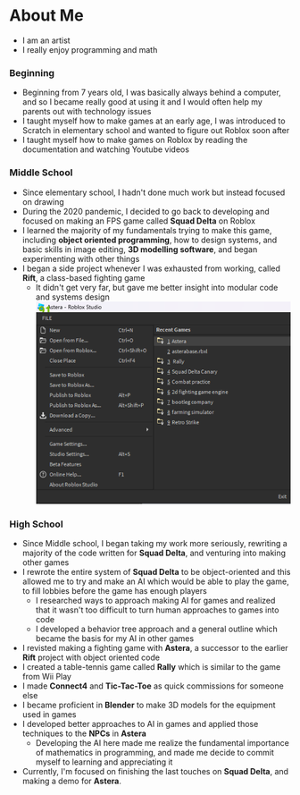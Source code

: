 # About Me
* I am an artist
* I really enjoy programming and math
### Beginning
* Beginning from 7 years old, I was basically always behind a computer, and so I became really good at using it and I would often help my parents out with technology issues
* I taught myself how to make games at an early age, I was introduced to Scratch in elementary school and wanted to figure out Roblox soon after
* I taught myself how to make games on Roblox by reading the documentation and watching Youtube videos
### Middle School
* Since elementary school, I hadn't done much work but instead focused on drawing
* During the 2020 pandemic, I decided to go back to developing and focused on making an FPS game called **Squad Delta** on Roblox
* I learned the majority of my fundamentals trying to make this game, including **object oriented programming**, how to design systems, and basic skills in image editing, **3D modelling software**, and began experimenting with other things
* I began a side project whenever I was exhausted from working, called **Rift**, a class-based fighting game
    * It didn't get very far, but gave me better insight into modular code and systems design
![Alt Text](./markdown/img/t1img1.png)
### High School
* Since Middle school, I began taking my work more seriously, rewriting a majority of the code written for **Squad Delta**, and venturing into making other games
* I rewrote the entire system of **Squad Delta** to be object-oriented and this allowed me to try and make an AI which would be able to play the game, to fill lobbies before the game has enough players
    * I researched ways to approach making AI for games and realized that it wasn't too difficult to turn human approaches to games into code
    * I developed a behavior tree approach and a general outline which became the basis for my AI in other games
* I revisted making a fighting game with **Astera**, a successor to the earlier **Rift** project with object oriented code
* I created a table-tennis game called **Rally** which is similar to the game from Wii Play
* I made **Connect4** and **Tic-Tac-Toe** as quick commissions for someone else
*  I became proficient in **Blender** to make 3D models for the equipment used in games
* I developed better approaches to AI in games and applied those techniques to the **NPCs** in **Astera**
    * Developing the AI here made me realize the fundamental importance of mathematics in programming, and made me decide to commit myself to learning and appreciating it 
* Currently, I'm focused on finishing the last touches on **Squad Delta**, and making a demo for **Astera**.